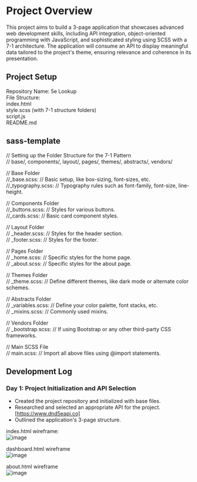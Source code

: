 # Project Overview  
This project aims to build a 3-page application that showcases advanced web development skills, including API integration, object-oriented programming with JavaScript, and sophisticated styling using SCSS with a 7-1 architecture. The application will consume an API to display meaningful data tailored to the project's theme, ensuring relevance and coherence in its presentation.  
  
## Project Setup  
Repository Name: 5e Lookup  
File Structure:  
index.html  
style.scss (with 7-1 structure folders)  
script.js  
README.md  

## sass-template
// Setting up the Folder Structure for the 7-1 Pattern  
// base/, components/, layout/, pages/, themes/, abstracts/, vendors/  

// Base Folder  
//_base.scss: // Basic setup, like box-sizing, font-sizes, etc.  
//_typography.scss: // Typography rules such as font-family, font-size, line-height.  

// Components Folder  
//_buttons.scss: // Styles for various buttons.  
//_cards.scss: // Basic card component styles.  

// Layout Folder  
// _header.scss: // Styles for the header section.  
// _footer.scss: // Styles for the footer.  

// Pages Folder  
// _home.scss: // Specific styles for the home page.  
// _about.scss: // Specific styles for the about page.  

// Themes Folder  
// _theme.scss: // Define different themes, like dark mode or alternate color schemes.  

// Abstracts Folder  
// _variables.scss: // Define your color palette, font stacks, etc.  
// _mixins.scss: // Commonly used mixins.  

// Vendors Folder  
// _bootstrap.scss: // If using Bootstrap or any other third-party CSS frameworks.  

// Main SCSS File  
// main.scss: // Import all above files using @import statements.  
  
## Development Log  
### Day 1: Project Initialization and API Selection  
- Created the project repository and initialized with base files.  
- Researched and selected an appropriate API for the project.  
    [https://www.dnd5eapi.co]  
- Outlined the application's 3-page structure.  
  
index.html wireframe:  
![image](https://github.com/rja87sd/5e-Lookup/assets/145504216/1b03e2d2-dda8-49f5-a037-6dfce6974406)  

dashboard.html wireframe  
![image](https://github.com/rja87sd/5e-Lookup/assets/145504216/89d3ec95-66e5-4acf-9c9e-c60a90c781d9)  

about.html wireframe  
![image](https://github.com/rja87sd/5e-Lookup/assets/145504216/f5e33197-b5fa-4f89-a522-05fc41f664d0)  
